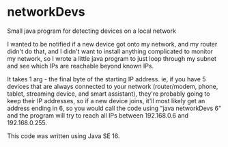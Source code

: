 # networkDevs
Small java program for detecting devices on a local network

I wanted to be notified if a new device got onto my network, and my router didn't do that, and I didn't want to install anything complicated to monitor my network, so I wrote a little java program to just loop through my subnet and see which IPs are reachable beyond known IPs.

It takes 1 arg - the final byte of the starting IP address.  ie, if you have 5 devices that are always connected to your network (router/modem, phone, tablet, streaming device, and smart assistant), they're probably going to keep their IP addresses, so if a new device joins, it'll most likely get an address ending in 6, so you would call the code using "java networkDevs 6" and the program will try to reach all IPs between 192.168.0.6 and 192.168.0.255.

This code was written using Java SE 16.
